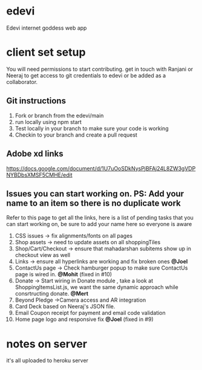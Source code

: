 # edevi
Edevi internet goddess web app

# client set setup
You will need permissions to start contributing. get in touch with Ranjani or Neeraj to get access to git credentials to edevi or be added as a collaborator. 

## Git instructions
1) Fork or branch from the edevi/main
2) run locally using npm start
3) Test locally in your branch to make sure your code is working
4) Checkin to your branch and create a pull request


## Adobe xd links
https://docs.google.com/document/d/1U7uOoSDkNysPjBFAj24L8ZW3gVDPNYBDbsXMSF5CMHE/edit

## Issues you can start working on. PS: Add your name to an item so there is no duplicate work
Refer to this page to get all the links, here is a list of pending tasks that you can start working on, be sure to add your name here so everyone is aware

1) CSS issues -> fix alignments/fonts on all pages
2) Shop assets -> need to update assets on all shoppingTiles
3) Shop/Cart/Checkout -> ensure that mahadarshan subitems show up in checkout view as well
4) Links -> ensure all hyperlinks are working and fix broken ones **@Joel**
5) ContactUs page -> Check hamburger popup to make sure ContactUs page is wired in. **@Mohit** (fixed in #10)
6) Donate -> Start wiring in Donate module , take a look at ShoppingItemsList.js, we want the same dynamic approach while consrtructing donate. **@Mert**
7) Beyond Pledge ->Camera access and AR integration
8) Card Deck based on Neeraj's JSON file. 
9) Email Coupon receipt for payment and email code validation
10) Home page logo and responsive fix **@Joel** (fixed in #9)

# notes on server
it's all uploaded to heroku server
